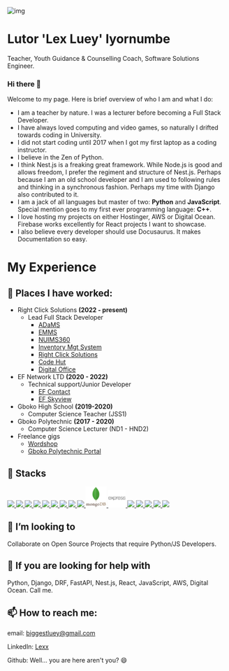 ![img](https://media.licdn.com/dms/image/D4D16AQF5nZskPwJUQQ/profile-displaybackgroundimage-shrink_350_1400/0/1675104083297?e=1682553600&v=beta&t=hNc-01w7mu_KPkee0nRGu8zuljPo64mF42DeNa0g6FE)

# Lutor 'Lex Luey' Iyornumbe
Teacher, Youth Guidance & Counselling Coach, Software Solutions Engineer.

### Hi there 👋
Welcome to my page. Here is brief overview of who I am and what I do:
- I am a teacher  by nature. I was a lecturer before becoming a Full Stack Developer.
- I have always loved computing and video games, so naturally I drifted towards coding in University.
- I did not start coding until 2017 when I got my first laptop as a coding instructor.
- I believe in the Zen of Python.
- I think Nest.js is a freaking great framework. While Node.js is good and allows freedom, I prefer the regiment and structure of Nest.js. Perhaps because I am an old school developer and I am used to following rules and thinking in a synchronous fashion. Perhaps my time with Django also contributed to it.
- I am a jack of all languages but master of two: **Python** and **JavaScript**. Special mention goes to my first ever programming language: **C++**.
- I love hosting my projects on either Hostinger, AWS or Digital Ocean. Firebase works excellently for React projects I want to showcase.
- I also believe every developer should use Docusaurus. It makes Documentation so easy.

# My Experience

## :construction_worker: Places I have worked:
+ Right Click Solutions **(2022 - present)**
  + Lead Full Stack Developer
     + [ADaMS](https://adamsppmc.com/)
     + [EMMS](https://nipex-uat.emmsportal.com/)
     + [NUIMS360](https://dev.napims360.com/)
     + [Inventory Mgt System](46.101.210.182/)
     + [Right Click Solutions](rightclicksolutions.com.ng)
     + [Code Hut](https://pms-node.web.app/)
     + [Digital Office](http://digital-office.rightclicksolutions.com.ng/)
+ EF Network LTD **(2020 - 2022)**
  + Technical support/Junior Developer 
    + [EF Contact](https://efcontact.com) 
    + [EF Skyview](https://efskyview.com) 
+ Gboko High School **(2019-2020)**
  + Computer Science Teacher (JSS1) 
+ Gboko Polytechnic **(2017 - 2020)**
  + Computer Science Lecturer (ND1 - HND2) 
+ Freelance gigs
  + [Wordshop](https://wordshop.christfamilyministries.org)
  + [Gboko Polytechnic Portal](https://portal-gbokopoly.org/)


## 🔭 Stacks 
<p align="left"> 
    <a href="https://developer.mozilla.org/en-US/docs/Web/JavaScript" target="_blank"> <img src="https://img.icons8.com/color/48/000000/javascript.png"/> </a> 
    <a href="https://www.python.org" target="_blank"> <img src="https://img.icons8.com/color/48/000000/python.png"/> </a> 
    <a href="https://www.typescriptlang.org/" target="_blank"> <img src="https://img.icons8.com/color/48/000000/typescript.png"/> </a>
<!--     <a href="https://www.java.com" target="_blank"> <img src="https://img.icons8.com/color/48/000000/java-coffee-cup-logo.png"/> </a> -->
    <a href="https://www.w3.org/html/" target="_blank"> <img src="https://img.icons8.com/color/48/000000/html-5.png"/> </a> 
    <a href="https://www.w3schools.com/css/" target="_blank"> <img src="https://img.icons8.com/color/48/000000/css3.png"/> </a>
<!--     <a href="https://www.php.net/" target="_blank"> <img src="https://img.icons8.com/officel/48/000000/php-logo.png"/> </a>  -->
<!--     <a href="https://kotlinlang.org/" target="_blank"> <img src="https://img.icons8.com/color/48/000000/kotlin.png"/> </a>  -->
<!--     <a href="https://angular.io/" target="_blank"> <img src="https://img.icons8.com/color/48/000000/angularjs.png"/> </a>  -->
    <a href="https://flask.palletsprojects.com/" target="_blank"> <img src="https://img.icons8.com/ios/48/000000/flask.png"/> </a> 
<!--     <a href="https://reactnative.dev/" target="_blank"> <img src="https://img.icons8.com/color/48/000000/react-native.png"/> </a> -->
    <a href="https://www.djangoproject.com/" target="_blank"> <img src="https://img.icons8.com/color/48/000000/django.png"/> </a>
    <a href="https://www.mysql.com/" target="_blank"> <img src="https://img.icons8.com/fluent/50/000000/mysql-logo.png"/> </a>
    <a href="https://nodejs.org" target="_blank"> <img src="https://img.icons8.com/color/48/000000/nodejs.png"/> </a> 
    <a href="https://www.mongodb.com/" target="_blank"> <img src="https://raw.githubusercontent.com/devicons/devicon/master/icons/mongodb/mongodb-original-wordmark.svg" alt="mongodb" width="48" height="48"/> </a> 
    <a href="https://expressjs.com" target="_blank"> <img src="https://raw.githubusercontent.com/devicons/devicon/master/icons/express/express-original-wordmark.svg" alt="express" width="40" height="40"/> </a>
   <a href="https://redux.js.org" target="_blank"> <img src="https://img.icons8.com/color/48/000000/redux.png"/> </a>
<!--    <a href="https://spring.io/projects/spring-boot" target="_blank"> <img src="https://img.icons8.com/color/48/000000/spring-logo.png"/> </a>  -->
   <a href="https://firebase.google.com/" target="_blank"> <img src="https://img.icons8.com/color/48/000000/firebase.png"/> </a>
   <a href="https://aws.amazon.com/amplify/" target="_blank"> <img src="https://img.icons8.com/color/48/000000/amazon-web-services.png"/> </a>
   <a href="https://git-scm.com/" target="_blank"> <img src="https://img.icons8.com/color/48/000000/git.png"/> </a> 
<!--    <a href="https://developer.android.com/studio" target="_blank"> <img src="https://img.icons8.com/color/48/000000/android-studio--v2.png"/> </a>  -->
   <a href="https://code.visualstudio.com/" target="_blank"> <img src="https://img.icons8.com/color/48/000000/visual-studio-code-2019.png"/> </a>
<!--    <a href="https://wordpress.com/" target="_blank"> <img src="https://img.icons8.com/fluency/48/000000/wordpress.png"/> </a>     -->
</p>


## 👯 I’m looking to 
Collaborate on Open Source Projects that require Python/JS Developers.


## 🤔 If you are looking for help with 
Python, Django, DRF, FastAPI, Nest.js, React, JavaScript, AWS, Digital Ocean. Call me.


## 📫 How to reach me:
email: biggestluey@gmail.com

LinkedIn: [Lexx](https://www.linkedin.com/in/lexx-lutor/)

Github: Well... you are here aren't you? 😄


<!--
**LexxLuey/lexxluey** is a ✨ _special_ ✨ repository because its `README.md` (this file) appears on your GitHub profile.

Here are some ideas to get you started:

- 🔭 I’m currently working on ...
- 🌱 I’m currently learning ...
- 👯 I’m looking to collaborate on ...
- 🤔 I’m looking for help with ...
- 💬 Ask me about ...
- 📫 How to reach me: ...
- 😄 Pronouns: ...
- ⚡ Fun fact: ...
-->

